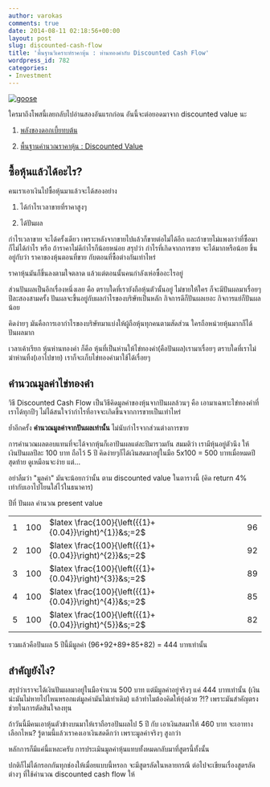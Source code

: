 ```yaml
---
author: varokas
comments: true
date: 2014-08-11 02:18:56+00:00
layout: post
slug: discounted-cash-flow
title: 'พื้นฐานวิเคราะห์ราคาหุ้น : ห่านทองคำกับ Discounted Cash Flow'
wordpress_id: 782
categories:
- Investment
---
```


[![goose](http://www.varokas.com/wp-content/uploads/2014/07/goose.jpg)](http://www.varokas.com/wp-content/uploads/2014/07/goose.jpg)

ใครมาถึงโพสนี้เลยกลับไปอ่านสองอันแรกก่อน อันนี้จะต่อยอดมาจาก discounted value นะ
<!-- more -->





  1. [พลังของดอกเบี้ยทบต้น](http://www.varokas.com/power-of-compound-interest/)


  2. [พื้นฐานคำนวณราคาหุ้น : Discounted Value](http://www.varokas.com/pricing-discount-value/)





## ซื้อหุ้นแล้วได้อะไร?



คนเราเอาเงินไปซื้อหุ้นมาแล้วจะได้สองอย่าง





  1. ได้กำไรเวลาขายที่ราคาสูงๆ


  2. ได้ปันผล



กำไรเวลาขาย จะได้ครั้งเดียว เพราะหลังจากขายไปแล้วก็ขายต่อไม่ได้อีก และถ้าขายไม่แพงกว่าที่ซื้อมา ก็ไม่ได้กำไร หรือ ถ้าราคาไม่ดีกำไรก็น้อยหน่อย สรุปว่า กำไรที่เกิดจากการขาย จะได้มากหรือน้อย ขึ้นอยู่กับว่า ราคาของหุ้นตอนที่ขาย กับตอนที่ซื้อต่างกันเท่าไหร่

ราคาหุ้นมันก็ขึ้นลงตามใจตลาด แล้วแต่ตอนนั้นคนกำลังเห่อซื้ออะไรอยู่

ส่วนปันผลเป็นอีกเรื่องหนึ่งเลย คือ ตราบใดที่เรายังถือหุ้นตัวนั้นอยู่ ไม่ขายให้ใคร ก็จะมีปันผลมาเรื่อยๆ ปีละสองสามครั้ง ปันผลจะขึ้นอยู่กับผลกำไรของบริษัทเป็นหลัก กิจการดีก็ปันผลเยอะ กิจการแย่ก็ปันผลน้อย

คิดง่ายๆ มันคือการเอากำไรของบริษัทมาแบ่งให้ผู้ถือหุ้นทุกคนตามสัดส่วน ใครถือหน่วยหุ้นมากก็ได้ปันผลมาก

เวลาเค้าเรียก หุ้นห่านทองคำ ก็คือ หุ้นที่เป็นห่านให้ไข่ทองคำ(คือปันผล)เรามาเรื่อยๆ ตราบใดที่เราไม่ฆ่าห่านทิ้ง(เอาไปขาย) เราก็จะเก็บไข่ทองคำมาใช้ได้เรื่อยๆ



## คำนวณมูลค่าไข่ทองคำ



วิธี Discounted Cash Flow เป็นวิธีคิดมูลค่าของหุ้นจากปันผลล้วนๆ คือ เอามาเฉพาะไข่ทองคำที่เราได้ทุกปีๆ ไม่ได้สนใจว่ากำไรที่อาจจะเกิดขึ้นจากการขายเป็นเท่าไหร่

ย้ำอีกครั้ง **คำนวณมูลค่าจากปันผลเท่านั้น** ไม่นับกำไรจากส่วนต่างการขาย

การคำนวณผลตอบแทนที่จะได้จากหุ้นก็เอาปันผลแต่ละปีมารวมกัน สมมติว่า เรามีหุ้นอยู่ตัวนึง ให้เงินปันผลปีละ 100 บาท ถือไว้ 5 ปี คิดง่ายๆก็ได้เงินสดมาอยู่ในมือ 5x100 = 500 บาทเมื่อหมดปีสุดท้าย ดูเหมือนจะง่าย แต่...

อย่าลืมว่า "มูลค่า" มันจะน้อยกว่านั้น ตาม discounted value ในตารางนี้ (คิด return 4% เท่ากับเอาไปโยนใส่ไว้ในธนาคาร)

<table >

<tr >
  ปีที่
  ปันผล
  คำนวณ
  present value
</tr>

<tbody >
<tr >
  
<td >1
</td>
  
<td >100
</td>
  
<td >$latex \frac{100}{\left({{1}+{0.04}}\right)^{1}}&s;=2$
</td>
  
<td >96
</td>
</tr>
<tr >
  
<td >2
</td>
  
<td >100
</td>
  
<td >$latex \frac{100}{\left({{1}+{0.04}}\right)^{2}}&s;=2$
</td>
  
<td >92
</td>
</tr>
<tr >
  
<td >3
</td>
  
<td >100
</td>
  
<td >$latex \frac{100}{\left({{1}+{0.04}}\right)^{3}}&s;=2$
</td>
  
<td >89
</td>
</tr>
<tr >
  
<td >4
</td>
  
<td >100
</td>
  
<td >$latex \frac{100}{\left({{1}+{0.04}}\right)^{4}}&s;=2$
</td>
  
<td >85
</td>
</tr>
<tr >
  
<td >5
</td>
  
<td >100
</td>
  
<td >$latex \frac{100}{\left({{1}+{0.04}}\right)^{5}}&s;=2$
</td>
  
<td >82
</td>
</tr>
</tbody>
</table>

รวมแล้วคือปันผล 5 ปีนี้มีมูลค่า (96+92+89+85+82) = 444 บาทเท่านั้น



## สำคัญยังไง?



สรุปว่าเราจะได้เงินปันผลมาอยู่ในมือจำนวน 500 บาท แต่มีมูลค่าอยู่จริงๆ แค่ 444 บาทเท่านั้น (เงินน่ะมันไม่หายไปไหนหรอกแต่มูลค่ามันไม่เท่าเดิม) แล้วทำไมต้องคิดให้ยุ่งด้วย ?!? เพราะมันสำคัญตรงช่วยในการตัดสินใจลงทุน

ถ้าวันนี้มีคนเอาหุ้นตัวข้างบนมาให้เราถือรอปันผลไป 5 ปี กับ เอาเงินสดมาให้ 460 บาท จะเอาทางเลือกไหน? รู้ตามนี้แล้วเราคงเอาเงินสดดีกว่า เพราะมูลค่าจริงๆ สูงกว่า

หลักการก็มีแค่นี้แหละครับ การประเมินมูลค่าหุ้นแทบทั้งหมดกลับมาที่สูตรนี้ทั้งนั้น

ปกติก็ไม่ได้กรอกกันทุกช่องให้เมื่อยแบบนี้หรอก จะมีสูตรลัดในหลายกรณี ต่อไปจะเขียนเรื่องสูตรลัดต่างๆ ที่ใช้คำนวณ discounted cash flow ให้
